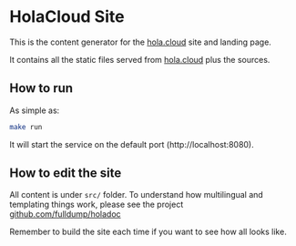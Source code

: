 # HolaCloud Site

This is the content generator for the [hola.cloud](https://hola.cloud/) site and landing page.

It contains all the static files served from [hola.cloud](https://hola.cloud) plus the sources.

## How to run

As simple as:

```sh
make run
```

It will start the service on the default port (http://localhost:8080).


## How to edit the site

All content is under `src/` folder. To understand how multilingual and templating things work, please see the project [github.com/fulldump/holadoc](https://github.com/fulldump/holadoc)

Remember to build the site each time if you want to see how all looks like.


